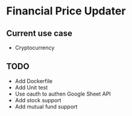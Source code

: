 # Financial Price Updater

## Current use case

- Cryptocurrency

## TODO

- Add Dockerfile
- Add Unit test
- Use oauth to authen Google Sheet API
- Add stock support
- Add mutual fund support
